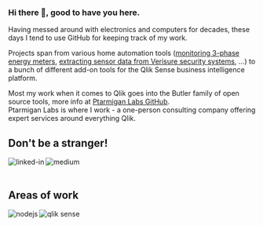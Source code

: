 ### Hi there 👋, good to have you here.

Having messed around with electronics and computers for decades, these days I tend to use GitHub for keeping track of my work.

Projects span from various home automation tools ([monitoring 3-phase energy meters](https://github.com/mountaindude/garo-gnm3d-moxa), [extracting sensor data from Verisure security systems](https://github.com/mountaindude/verisure-mqtt), ...) to a bunch of different add-on tools for the Qlik Sense business intelligence platform. 

Most my work when it comes to Qlik goes into the Butler family of open source tools, more info at [Ptarmigan Labs GitHub](https://github.com/ptarmiganlabs).  
Ptarmigan Labs is where I work - a one-person consulting company offering expert services around everything Qlik.

## Don't be a stranger!

[<img align="left" alt="linked-in" src="https://img.shields.io/badge/linkedin-%230077B5.svg?&style=for-the-badge&logo=linkedin&logoColor=white" />](https://www.linkedin.com/in/gorsan/)

[<img align="left" alt="medium" src="https://img.shields.io/badge/-Ptarmigan%20Labs-lightgrey?style=for-the-badge&logo=github&logoColor=white&labelColor=blue" />](https://github.com/ptarmiganlabs)

<br>
<br>

## Areas of work

<img align="left" alt="nodejs" src="https://img.shields.io/badge/node.js%20-%2343853D.svg?&style=for-the-badge&logo=node.js&logoColor=white" />

[<img align="left" alt="qlik sense" src="https://img.shields.io/badge/Qlik%20Sense-brightgreen?style=for-the-badge" />](https://www.qlik.com/us/products/qlik-sense)

<br>
<br>

<!--
## Github stats

![Your Repository's Stats](https://github-readme-stats.vercel.app/api?username=mountaindude&show_icons=true)
-->

<!--
**mountaindude/mountaindude** is a ✨ _special_ ✨ repository because its `README.md` (this file) appears on your GitHub profile.

Here are some ideas to get you started:

- 🔭 I’m currently working on ...
- 🌱 I’m currently learning ...
- 👯 I’m looking to collaborate on ...
- 🤔 I’m looking for help with ...
- 💬 Ask me about ...
- 📫 How to reach me: ...
- 😄 Pronouns: ...
- ⚡ Fun fact: ...
-->
